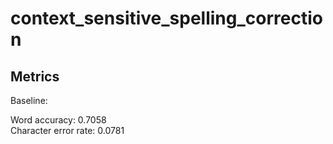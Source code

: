# context_sensitive_spelling_correction




## Metrics

Baseline:

Word accuracy: 0.7058 \
Character error rate: 0.0781
